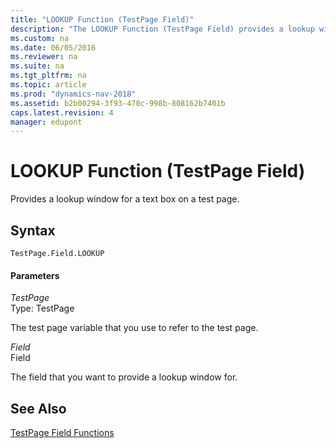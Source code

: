```yaml
---
title: "LOOKUP Function (TestPage Field)"
description: "The LOOKUP Function (TestPage Field) provides a lookup window for a text box on a test page."
ms.custom: na
ms.date: 06/05/2016
ms.reviewer: na
ms.suite: na
ms.tgt_pltfrm: na
ms.topic: article
ms.prod: "dynamics-nav-2018"
ms.assetid: b2b00294-3f93-470c-998b-808162b7401b
caps.latest.revision: 4
manager: edupont
---
```

# LOOKUP Function (TestPage Field)
Provides a lookup window for a text box on a test page.  
  
## Syntax  
  
```  
TestPage.Field.LOOKUP  
```  
  
#### Parameters  
 *TestPage*  
 Type: TestPage  
  
 The test page variable that you use to refer to the test page.  
  
 *Field*  
 Field  
  
 The field that you want to provide a lookup window for.  
  
## See Also  
 [TestPage Field Functions](TestPage-Field-Functions.md)